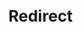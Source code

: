 ﻿---
layout: src/layouts/Redirect.astro
title: Redirect
redirect: https://octopus.com/docs/infrastructure/accounts/azure
pubDate:  2023-01-01
navSearch: false
navSitemap: false
navMenu: false
---
